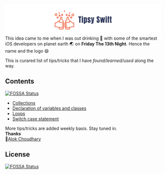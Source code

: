 ![](./tipsy-swift-logo.png)
This idea came to me when I was out drinking :beers: with some of the smartest iOS developers on planet earth :earth_asia: on **Friday The 13th Night**. Hence the name and the logo :smile: 

This is curared list of tips/tricks that I have _found/learned/used_ along the way. 

## Contents
[![FOSSA Status](https://app.fossa.io/api/projects/git%2Bgithub.com%2Falokc83%2Ftipsy-swift.svg?type=shield)](https://app.fossa.io/projects/git%2Bgithub.com%2Falokc83%2Ftipsy-swift?ref=badge_shield)

* [Collections](./collections/README.md) <br>
* [Declaration of variables and classes](./declarations/README.md)<br>
* [Loops](./loops/README.md) <br>
* [Switch case statement](./switch/README.md) <br>

More tips/tricks are added weekly basis. Stay tuned in.<br>
**Thanks** <br>
👷‍[Alok Choudhary](https://github.com/alokc83/)


## License
[![FOSSA Status](https://app.fossa.io/api/projects/git%2Bgithub.com%2Falokc83%2Ftipsy-swift.svg?type=large)](https://app.fossa.io/projects/git%2Bgithub.com%2Falokc83%2Ftipsy-swift?ref=badge_large)